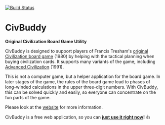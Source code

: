 [![Build Status](https://travis-ci.org/tsjensen/civbuddy.svg?branch=master)](https://travis-ci.org/tsjensen/civbuddy)

# CivBuddy

**Original Civilization Board Game Utility**

CivBuddy is designed to support players of Francis Tresham's [original Civilization board game](https://boardgamegeek.com/boardgame/71/civilization) (1980) by helping with the tactical planning when buying civilization cards. It supports many variants of the game, including [Advanced Civilization](https://boardgamegeek.com/boardgameexpansion/177/advanced-civilization) (1991).

This is not a computer game, but a helper application for the board game. In later stages of the game, the rules of the board game lead to phases of long-winded calculations in the upper three-digit numbers. With CivBuddy, this can be solved quickly and easily, so everyone can concentrate on the fun parts of the game.

Please look at the [website](http://civbuddy.org/v1.html) for more information.

CivBuddy is a free web application, so you can **[just use it right now](http://app1.civbuddy.org)!** :+1:
